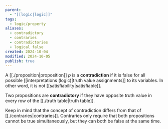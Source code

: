```yaml
---
parent:
  - "[[logic|logic]]"
tags:
  - logic/property
aliases:
  - contradictory
  - contraries
  - contradictories
  - logical false
created: 2024-10-04
modified: 2024-10-05
publish: true
---
```

A [[./proposition|proposition]] $p$ is a **contradiction** if it is false for all possible [[interpretations (logic)|truth value assignments]] to its variables. In other word, it is not [[satisfiability|satisfiable]].

Two propositions are **contradictory** if they have opposite truth value in every row of the [[./truth table|truth table]].

Keep in mind that the concept of contradiction differs from that of [[./contraries|contraries]]. Contraries only require that both propositions cannot be true simultaneously, but they can both be false at the same time.